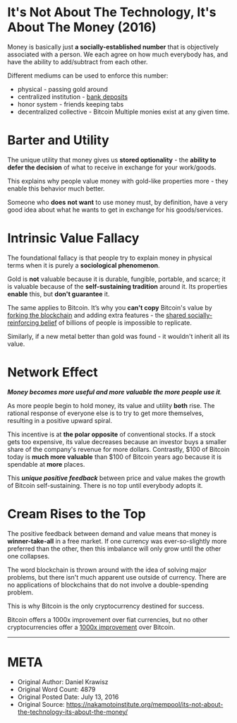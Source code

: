 # It's Not About The Technology, It's About The Money (2016)

Money is basically just **a socially-established number** that is objectively associated with a person. We each agree on how much everybody has, and have the ability to add/subtract from each other.

Different mediums can be used to enforce this number:
- physical - passing gold around
- centralized institution - [bank deposits](https://www.2minutebitcoin.org/blog/an-honest-account-of-fiat-money-2018)
- honor system - friends keeping tabs
- decentralized collective - Bitcoin
Multiple monies exist at any given time.

# Barter and Utility
The unique utility that money gives us **stored optionality** - the **ability to defer the decision** of what to receive in exchange for your work/goods.

This explains why people value money with gold-like properties more - they enable this behavior much better.

Someone who **does** **not want** to use money must, by definition, have a very good idea about what he wants to get in exchange for his goods/services.

# Intrinsic Value Fallacy
The foundational fallacy is that people try to explain money in physical terms when it is purely a **sociological phenomenon**.

Gold is **not** valuable because it is durable, fungible, portable, and scarce; it is valuable because of the **self-sustaining tradition** around it.
Its properties **enable** this, but **don't guarantee** it.

The same applies to Bitcoin. It’s why you **can't copy** Bitcoin's value by [forking the blockchain](https://www.2minutebitcoin.org/blog/its-the-settlement-assurances-stupid-2019) and adding extra features - the [shared socially-reinforcing belief](https://2minutebitcoin.org/blog/unpacking-bitcoins-social-contract-2018) of billions of people is impossible to replicate.

Similarly, if a new metal better than gold was found - it wouldn't inherit all its value.

# Network Effect
***Money becomes more useful and more valuable the more people use it**.*

As more people begin to hold money, its value and utility **both** rise. The rational response of everyone else is to try to get more themselves, resulting in a positive upward spiral.

This incentive is at **the polar opposite** of conventional stocks. If a stock gets too expensive, its value decreases because an investor buys a smaller share of the company's revenue for more dollars.
Contrastly, $100 of Bitcoin today is **much more valuable** than $100 of Bitcoin years ago because it is spendable at **more** places.

This ***unique positive feedback*** between price and value makes the growth of Bitcoin self-sustaining. There is no top until everybody adopts it.

# Cream Rises to the Top
The positive feedback between demand and value means that money is **winner-take-all** in a free market. If one currency was ever-so-slightly more preferred than the other, then this imbalance will only grow until the other one collapses.

The word blockchain is thrown around with the idea of solving major problems, but there isn't much apparent use outside of currency. There are no applications of blockchains that do not involve a double-spending problem.

This is why Bitcoin is the only cryptocurrency destined for success.

Bitcoin offers a 1000x improvement over fiat currencies, but no other cryptocurrencies offer a [1000x improvement]( https://www.2minutebitcoin.org/blog/saylor-series-episode-2-the-rise-of-man-through-the-dark-and-steel-ages-robert-breedlove) over Bitcoin.

----------------------------------------------------------------------

# META
- Original Author: Daniel Krawisz
- Original Word Count: 4879
- Original Posted Date: July 13, 2016
- Original Source: https://nakamotoinstitute.org/mempool/its-not-about-the-technology-its-about-the-money/
